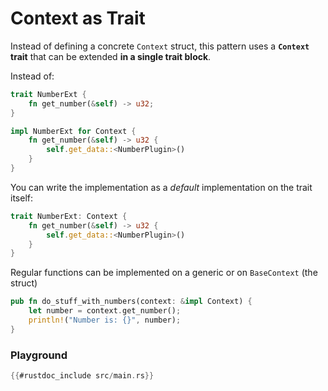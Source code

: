 # Context as Trait

Instead of defining a concrete `Context` struct, this pattern
uses a **`Context` trait** that can be extended **in a single trait block**.

Instead of:

```rust
trait NumberExt {
    fn get_number(&self) -> u32;
}

impl NumberExt for Context {
    fn get_number(&self) -> u32 {
        self.get_data::<NumberPlugin>()
    }
}
```

You can write the implementation as a *default* implementation on the trait itself:

```rust
trait NumberExt: Context {
    fn get_number(&self) -> u32 {
        self.get_data::<NumberPlugin>()
    }
}
```

Regular functions can be implemented on a generic or on `BaseContext` (the struct)

```rust
pub fn do_stuff_with_numbers(context: &impl Context) {
    let number = context.get_number();
    println!("Number is: {}", number);
}
```


### Playground

```rust
{{#rustdoc_include src/main.rs}}
```
